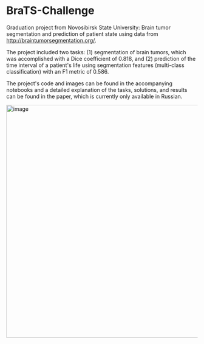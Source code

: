 # BraTS-Challenge
Graduation project from Novosibirsk State University: Brain tumor segmentation and prediction of patient state using data from http://braintumorsegmentation.org/. 

The project included two tasks: (1) segmentation of brain tumors, which was accomplished with a Dice coefficient of 0.818, and (2) prediction of the time interval of a patient's life using segmentation features (multi-class classification) with an F1 metric of 0.586. 

The project's code and images can be found in the accompanying notebooks and a detailed explanation of the tasks, solutions, and results can be found in the paper, which is currently only available in Russian.

<img width="612" alt="image" src="https://user-images.githubusercontent.com/122701199/212501700-cdabc6cb-2773-42ae-83ea-736a8cc10aa4.png">

